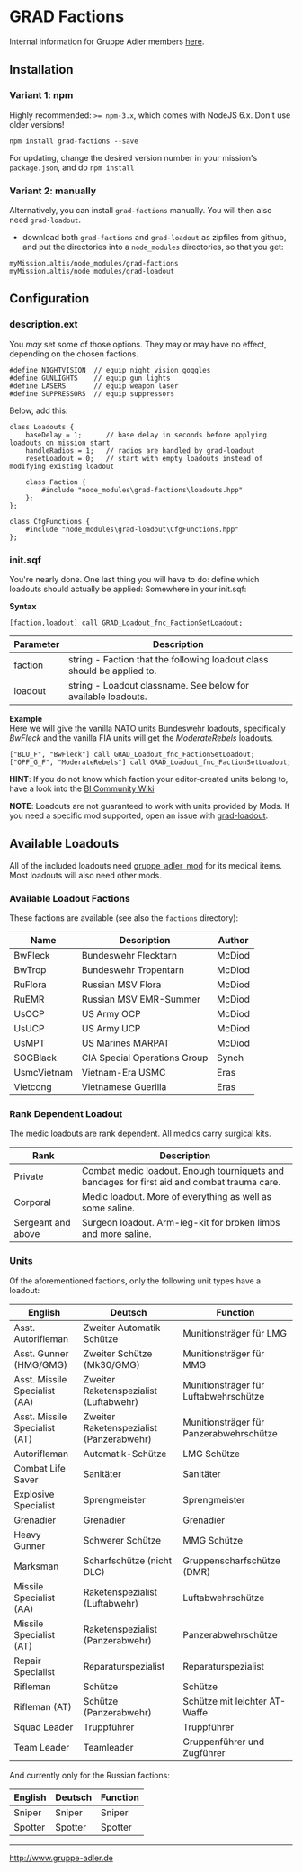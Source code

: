 # GRAD Factions
Internal information for Gruppe Adler members [here](https://forum.gruppe-adler.de/topic/1557/grad-factions-loadout-sammlung).

## Installation

### Variant 1: npm

Highly recommended: `>= npm-3.x`, which comes with NodeJS 6.x. Don't use older versions!

`npm install grad-factions --save`

For updating, change the desired version number in your mission's `package.json`, and do `npm install`

### Variant 2: manually

Alternatively, you can install `grad-factions` manually. You will then also need `grad-loadout`.

* download both  `grad-factions` and `grad-loadout` as zipfiles from github, and put the directories into a `node_modules` directories, so that you get:

```
myMission.altis/node_modules/grad-factions
myMission.altis/node_modules/grad-loadout
```

## Configuration

### description.ext

You *may* set some of those options. They may or may have no effect, depending on the chosen factions.

```
#define NIGHTVISION  // equip night vision goggles
#define GUNLIGHTS    // equip gun lights
#define LASERS       // equip weapon laser
#define SUPPRESSORS  // equip suppressors

```
Below, add this:
```
class Loadouts {
    baseDelay = 1;      // base delay in seconds before applying loadouts on mission start
    handleRadios = 1;   // radios are handled by grad-loadout
    resetLoadout = 0;   // start with empty loadouts instead of modifying existing loadout

	class Faction {
        #include "node_modules\grad-factions\loadouts.hpp"
    };
};

class CfgFunctions {
    #include "node_modules\grad-loadout\CfgFunctions.hpp"
};
```

### init.sqf

You're nearly done. One last thing you will have to do: define which loadouts should actually be applied:
Somewhere in your init.sqf:

**Syntax**  

```
[faction,loadout] call GRAD_Loadout_fnc_FactionSetLoadout;
```

| Parameter | Description                                                             |
|-----------|-------------------------------------------------------------------------|
| faction   | string - Faction that the following loadout class should be applied to. |
| loadout   | string - Loadout classname. See below for available loadouts.           |

**Example**  
Here we will give the vanilla NATO units Bundeswehr loadouts, specifically *BwFleck* and the vanilla FIA units will get the *ModerateRebels* loadouts.

```
["BLU_F", "BwFleck"] call GRAD_Loadout_fnc_FactionSetLoadout;
["OPF_G_F", "ModerateRebels"] call GRAD_Loadout_fnc_FactionSetLoadout;
```

**HINT**: If you do not know which faction your editor-created units belong to, have a look into the [BI Community Wiki](https://community.bistudio.com/wiki/Arma_3_CfgVehicles_WEST)

**NOTE**: Loadouts are not guaranteed to work with units provided by Mods. If you need a specific mod supported, open an issue with [grad-loadout](https://github.com/gruppe-adler/grad-loadout).

## Available Loadouts
All of the included loadouts need [gruppe_adler_mod](https://github.com/gruppe-adler/gruppe_adler_mod) for its medical items. Most loadouts will also need other mods.

### Available Loadout Factions
These factions are available (see also the `factions` directory):

| Name        | Description                  | Author |
|-------------|------------------------------|--------|
| BwFleck     | Bundeswehr Flecktarn         | McDiod |
| BwTrop      | Bundeswehr Tropentarn        | McDiod |
| RuFlora     | Russian MSV Flora            | McDiod |
| RuEMR       | Russian MSV EMR-Summer       | McDiod |
| UsOCP       | US Army OCP                  | McDiod |
| UsUCP       | US Army UCP                  | McDiod |
| UsMPT       | US Marines MARPAT            | McDiod |
| SOGBlack    | CIA Special Operations Group | Synch  |
| UsmcVietnam | Vietnam-Era USMC             | Eras   |
| Vietcong    | Vietnamese Guerilla          | Eras   |


### Rank Dependent Loadout
The medic loadouts are rank dependent. All medics carry surgical kits.

Rank               | Description
-------------------|--------------------------------------------------------------------------------------------
Private            | Combat medic loadout. Enough tourniquets and bandages for first aid and combat trauma care.
Corporal           | Medic loadout. More of everything as well as some saline.
Sergeant and above | Surgeon loadout. Arm-leg-kit for broken limbs and more saline.

### Units

Of the aforementioned factions, only the following unit types have a loadout:

English                       | Deutsch                                  | Function
------------------------------|------------------------------------------|----------------------------------------
Asst. Autorifleman            | Zweiter Automatik Schütze                | Munitionsträger für LMG
Asst. Gunner (HMG/GMG)        | Zweiter Schütze (Mk30/GMG)               | Munitionsträger für MMG
Asst. Missile Specialist (AA) | Zweiter Raketenspezialist (Luftabwehr)   | Munitionsträger für Luftabwehrschütze
Asst. Missile Specialist (AT) | Zweiter Raketenspezialist (Panzerabwehr) | Munitionsträger für Panzerabwehrschütze
Autorifleman                  | Automatik-Schütze                        | LMG Schütze
Combat Life Saver             | Sanitäter                                | Sanitäter
Explosive Specialist          | Sprengmeister                            | Sprengmeister
Grenadier                     | Grenadier                                | Grenadier
Heavy Gunner                  | Schwerer Schütze                         | MMG Schütze
Marksman                      | Scharfschütze (nicht DLC)                | Gruppenscharfschütze (DMR)
Missile Specialist (AA)       | Raketenspezialist (Luftabwehr)           | Luftabwehrschütze
Missile Specialist (AT)       | Raketenspezialist (Panzerabwehr)         | Panzerabwehrschütze
Repair Specialist             | Reparaturspezialist                      | Reparaturspezialist
Rifleman                      | Schütze                                  | Schütze
Rifleman (AT)                 | Schütze (Panzerabwehr)                   | Schütze mit leichter AT-Waffe
Squad Leader                  | Truppführer                              | Truppführer
Team Leader                   | Teamleader                               | Gruppenführer und Zugführer

And currently only for the Russian factions:

English | Deutsch | Function
--------|---------|---------
Sniper  | Sniper  | Sniper
Spotter | Spotter | Spotter


--------------------------------------------------------------------------------

http://www.gruppe-adler.de
